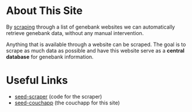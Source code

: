 # About This Site

By [scraping](http://en.wikipedia.org/wiki/Web_scraping) through a list of genebank websites we can automatically retrieve genebank data, without any manual intervention. 

Anything that is available through a website can be scraped. The goal is to scrape as much data as possible and have this website serve as a **central database** for genebank information.

# Useful Links

- [seed-scraper](https://github.com/lmatteis/seed-scraper) (code for the scraper)
- [seed-couchapp](https://github.com/lmatteis/seed-couchapp) (the couchapp for this site)
